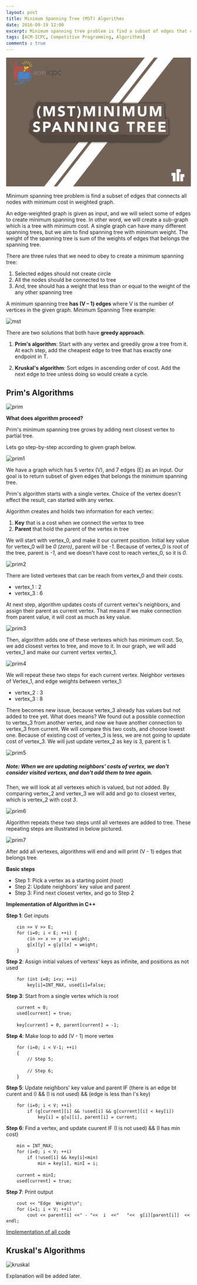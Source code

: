 ```yaml
---
layout: post
title: Minimum Spanning Tree (MST) Algorithms
date: 2016-09-19 12:00
excerpt: Minimum spanning tree problem is find a subset of edges that connects all nodes with minimum cost in weighted graph.
tags: [ACM-ICPC, Competitive Programming, Algorithms]
comments : true
---
```


![mst-image](/assets/img/algo-image/MST/mst-image.png)

Minimum spanning tree problem is find a subset of edges that connects all nodes with minimum cost in weighted graph.


An edge-weighted graph is given as input, and we will select some of edges to create minimum spanning tree. In other word, we will create a sub-graph which is a tree with minimum cost. A single graph can have many different spanning trees, but we aim to find spanning tree with minimum weight. The weight of the spanning tree is sum of the weights of edges that belongs the spanning tree.

There are three rules that we need to obey to create a minimum spanning tree:
1. Selected edges should not create circle
2. All the nodes should be connected to tree
3. And, tree should has a weight that less than or equal to the weight of the any other spanning tree

A minimum spanning tree __has (V – 1) edges__ where V is the number of vertices in the given graph. Minimum Spanning Tree example:

![mst](http://nadide.github.io/assets/img/algo-image/MST/mst.png)

There are two solutions that both have __greedy approach__.

1. __Prim's algorithm__: 
    Start with any vertex and greedily grow a tree from it.
    At each step, add the cheapest edge to tree that has exactly one endpoint in T.

2. __Kruskal's algorithm__: 
    Sort edges in ascending order of cost.
    Add the next edge to tree unless doing so would create a cycle.
        

## Prim's Algorithms

![prim](http://nadide.github.io/assets/img/algo-image/MST/prim.png)

__What does algorithm proceed?__

Prim's minimum spanning tree grows by adding next closest vertex to partial tree. 

Lets go step-by-step according to given graph below.

![prim1](http://nadide.github.io/assets/img/algo-image/MST/prim1.png)

We have a graph which has 5 vertex (V), and 7 edges (E) as an input. Our goal is to return subset of given edges that belongs the minimum spanning tree.

Prim's algorithm starts with a single vertex. Choice of the vertex doesn't effect the result, can started with any vertex.

Algorithm creates and holds two information for each vertex:

1. __Key__ that is a cost when we connect the vertex to tree
2. __Parent__ that hold the parent of the vertex in tree

We will start with vertex\_0, and make it our current position. Initial key value for vertex\_0 will be _0 (zero)_, parent will be _-1_. Because of vertex\_0 is root of the tree, parent is _-1_, and we doesn't have cost to reach vertex\_0, so it is _0_.

![prim2](http://nadide.github.io/assets/img/algo-image/MST/prim2.png)

There are listed vertexes that can be reach from vertex_0 and their costs.

- vertex\_1 : 2
- vertex\_3 : 6


At next step, algorithm updates costs of current vertex's neighbors, and assign their parent as current vertex. That means if we make connection from parent value, it will cost as much as key value.  

![prim3](http://nadide.github.io/assets/img/algo-image/MST/prim3.png)

Then, algorithm adds one of these vertexes which has minimum cost. So, we add closest vertex to tree, and move to it. In our graph, we will add vertex\_1 and make our current vertex vertex\_1.

![prim4](http://nadide.github.io/assets/img/algo-image/MST/prim4.png)


We will repeat these two steps for each current vertex. Neighbor vertexes of Vertex\_1, and edge weights between vertex\_1:

- vertex\_2 : 3
- vertex\_3 : 8

There becomes new issue, because vertex\_3 already has values but not added to tree yet. What does means? We found out a possible connection to vertex\_3 from another vertex, and now we have another connection to vertex\_3 from current. We will compare this two costs, and choose lowest one. Because of existing cost of vertex\_3 is less, we are not going to update cost of vertex\_3. We will just update vertex\_2 as key is 3, parent is 1. 

![prim5](http://nadide.github.io/assets/img/algo-image/MST/prim5.png)

##### Note: When we are updating neighbors' costs of vertex, we don't consider visited vertexs, and don't add them to tree again.


Then, we will look at all vertexes which is valued, but not added. By comparing vertex\_2 and vertex\_3  we will add and go to closest vertex, which is vertex\_2 with cost _3_. 

![prim6](http://nadide.github.io/assets/img/algo-image/MST/prim6.png)


Algorithm repeats these two steps until all vertexes are added to tree. 
These repeating steps are illustrated in below pictured.

![prim7](http://nadide.github.io/assets/img/algo-image/MST/prim7.png)

After add all vertexes, algorithms will end and will print (V - 1) edges that belongs tree.


__Basic steps__

- Step 1: Pick a vertex as a starting point _(root)_
- Step 2: Update neighbors' key value and parent 
- Step 3: Find next closest vertex, and go to Step 2
    

__Implementation of Algorithm in C++__
    
__Step 1__:
    Get inputs
    
        cin >> V >> E;
        for (i=0; i < E; ++i) {
            cin >> x >> y >> weight;
            g[x][y] = g[y][x] = weight;
        }    
    
    
__Step 2__:
    Assign initial values of vertexs' keys as infinite, and positions as not used 
  
        for (int i=0; i<v; ++i)
            key[i]=INT_MAX, used[i]=false;
    
    
__Step 3__:
    Start from a single vertex which is root
    
        current = 0;
        used[current] = true;
    
        key[current] = 0, parent[current] = -1;
    
    
__Step 4__:
    Make loop to add (V - 1) more vertex
    
        for (i=0; i < V-1; ++i) 
        {
            // Step 5;
            
            // Step 6;
        }
        
    
__Step 5__:
    Update neighbors' key value and parent 
    IF (there is an edge bt curent and I) && (I is not used) && (edge is less than I's key)
    
        for (i=0; i < V; ++i)
            if (g[current][i] && !used[i] && g[current][i] < key[i])
                key[i] = g[u][i], parent[i] = current;
    
    
__Step 6__:
    Find a vertex, and update cuurent 
    IF (I is not used) && (I has min cost) 
    
        min = INT_MAX;
        for (i=0; i < V; ++i)
            if (!used[i] && key[i]<min) 
                min = key[i], minI = i;
                
        current = minI;
        used[current] = true;

        
__Step 7__:
    Print output
    
        cout << "Edge  Weight\n";
        for (i=1; i < V; ++i)
            cout << parent[i] <<" - "<<  i  <<"   "<<  g[i][parent[i]]  << endl;
            

[Implementation of all code](https://github.com/nadide/ACM-ICPC/blob/master/codes/graph_primMST2.cpp)
        
    
## Kruskal's Algorithms

![kruskal](http://nadide.github.io/assets/img/algo-image/MST/kruskal.png)

Explanation will be added later. 


